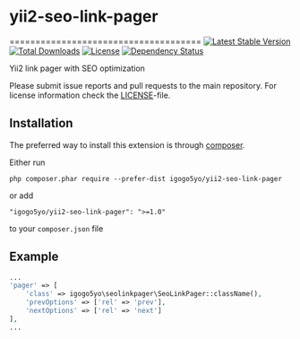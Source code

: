 # yii2-seo-link-pager
=====================================
[![Latest Stable Version](https://poser.pugx.org/igogo5yo/yii2-seo-link-pager/v/stable)](https://packagist.org/packages/igogo5yo/yii2-seo-link-pager) [![Total Downloads](https://poser.pugx.org/igogo5yo/yii2-seo-link-pager/downloads)](https://packagist.org/packages/igogo5yo/yii2-seo-link-pager) [![License](https://poser.pugx.org/igogo5yo/yii2-seo-link-pager/license)](https://packagist.org/packages/igogo5yo/yii2-seo-link-pager) [![Dependency Status](https://www.versioneye.com/user/projects/55686ea96365320026021300/badge.svg?style=flat)](https://www.versioneye.com/user/projects/55686ea96365320026021300)

Yii2 link pager with SEO optimization

Please submit issue reports and pull requests to the main repository.
For license information check the [LICENSE](LICENSE.md)-file.

Installation
------------

The preferred way to install this extension is through [composer](http://getcomposer.org/download/).

Either run

```
php composer.phar require --prefer-dist igogo5yo/yii2-seo-link-pager
```

or add

```
"igogo5yo/yii2-seo-link-pager": ">=1.0"
```

to your `composer.json` file


Example
----

```php
...
'pager' => [
    'class' => igogo5yo\seolinkpager\SeoLinkPager::className(),
    'prevOptions' => ['rel' => 'prev'],
    'nextOptions' => ['rel' => 'next']
],
...
```
